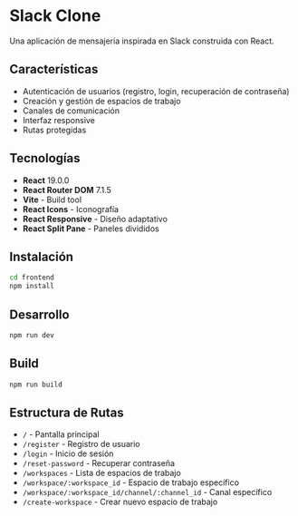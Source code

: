 # Slack Clone

Una aplicación de mensajería inspirada en Slack construida con React.

## Características

- Autenticación de usuarios (registro, login, recuperación de contraseña)
- Creación y gestión de espacios de trabajo
- Canales de comunicación
- Interfaz responsive
- Rutas protegidas

## Tecnologías

- **React** 19.0.0
- **React Router DOM** 7.1.5
- **Vite** - Build tool
- **React Icons** - Iconografía
- **React Responsive** - Diseño adaptativo
- **React Split Pane** - Paneles divididos

## Instalación

```bash
cd frontend
npm install
```

## Desarrollo

```bash
npm run dev
```

## Build

```bash
npm run build
```

## Estructura de Rutas

- `/` - Pantalla principal
- `/register` - Registro de usuario
- `/login` - Inicio de sesión
- `/reset-password` - Recuperar contraseña
- `/workspaces` - Lista de espacios de trabajo
- `/workspace/:workspace_id` - Espacio de trabajo específico
- `/workspace/:workspace_id/channel/:channel_id` - Canal específico
- `/create-workspace` - Crear nuevo espacio de trabajo
